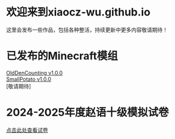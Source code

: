 # 欢迎来到xiaocz-wu.github.io
这里会发布一些作品，包括各种整活，持续更新中更多内容敬请期待！

# 已发布的Minecraft模组
[OldDenCounting v1.0.0](https://github.com/XiaoCZ-Wu/MinecraftMod-OldDenCounting)  
[SmallPotato v1.0.0](https://github.com/XiaoCZ-Wu/MinecraftMod-SmallPotato)  
[敬请期待]

# 2024-2025年度赵语十级模拟试卷
[点击此处查看试卷](./赵语十级考试模拟卷.htm)
